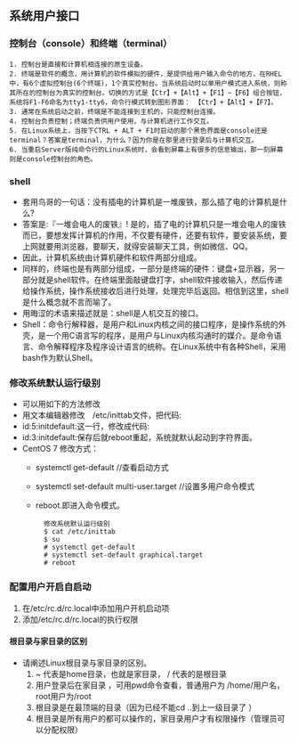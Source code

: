 ## 系统用户接口 ##
### 控制台（console）和终端（terminal） ###
	1. 控制台是直接和计算机相连接的原生设备。
	2. 终端是软件的概念，用计算机的软件模拟的硬件，是提供给用户输入命令的地方，在RHEL中，有6个虚拟控制台(6个终端)，1个真实控制台。当系统启动时以单用户模式进入系统，则称其所在的控制台为真实的控制台。切换的方式是【Ctr】+【Alt】+【F1】~【F6】组合按钮，系统将F1-F6命名为tty1-tty6，命令行模式转到图形界面： 【Ctr】+【Alt】+【F7】。
	3. 通常在系统启动之前，终端是不能连接到主机的，只能控制台连接。
	4. 控制台负责控制；终端负责供用户使用，与计算机进行工作交互。
	5. 在Linux系统上，当按下CTRL + ALT + F1时启动的那个黑色界面是console还是terminal？答案是terminal，为什么？因为你是在那里进行登录后与计算机交互。
	6. 当重启Server版纯命令行的Linux系统时，会看到屏幕上有很多的信息输出，那一刻屏幕则是console控制台的角色。

### shell ###
- 套用鸟哥的一句话：没有插电的计算机是一堆废铁，那么插了电的计算机是什么?
- 答案是:『一堆会电人的废铁』! 是的，插了电的计算机只是一堆会电人的废铁而已，要想发挥计算机的作用，不仅要有硬件，还要有软件，要安装系统，要上网就要用浏览器，要聊天，就得安装聊天工具，例如微信、QQ。
- 因此，计算机系统由计算机硬件和软件两部分组成。
- 同样的，终端也是有两部分组成，一部分是终端的硬件：键盘+显示器，另一部分就是shell软件。在终端里面敲键盘打字，shell软件接收输入，然后传递给操作系统，操作系统接收后进行处理，处理完毕后返回。相信到这里，shell是什么概念就不言而喻了。
- 用晦涩的术语来描述就是：shell是人机交互的接口。
- Shell：命令行解释器，是用户和Linux内核之间的接口程序，是操作系统的外壳，是一个用C语言写的程序，是用户与Linux内核沟通时的媒介。是命令语言、命令解释程序及程序设计语言的统称。在Linux系统中有各种Shell，采用bash作为默认Shell。

### 修改系统默认运行级别 ###
- 可以用如下的方法修改
- 用文本编辑器修改　/etc/inittab文件，把代码:
- id:5:initdefault:这一行，修改成代码:
- id:3:initdefault:保存后就reboot重起，系统就默认起动到字符界面。
- CentOS 7 修改方式：
	- systemctl get-default   //查看启动方式
	- systemctl set-default multi-user.target   //设置多用户命令模式
	- reboot.即进入命令模式。

			修改系统默认运行级别
			$ cat /etc/inittab
			$ su
			# systemctl get-default
			# systemctl set-default graphical.target
			# reboot

### 配置用户开启自启动 ###
1. 在/etc/rc.d/rc.local中添加用户开机启动项
2. 添加/etc/rc.d/rc.local的执行权限

#### 根目录与家目录的区别 ####

- 请阐述Linux根目录与家目录的区别。
	1. ~ 代表是home目录，也就是家目录， / 代表的是根目录
	2. 用户登录后在家目录 ，可用pwd命令查看，普通用户为 /home/用户名，root用户为/root
	3. 根目录是在最顶端的目录（因为已经不能cd ..到上一级目录了 ）
	4. 根目录是所有用户的都可以操作的，家目录用户才有权限操作（管理员可以分配权限）

